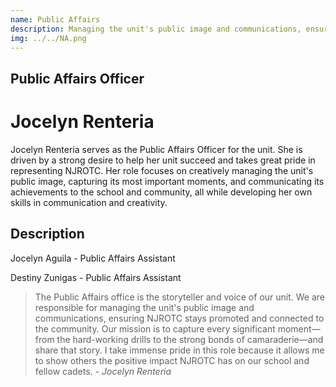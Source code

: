 ```yaml
---
name: Public Affairs
description: Managing the unit's public image and communications, ensuring NJROTC stays promoted and connected to the community.
img: ../../NA.png
---
```



## Public Affairs Officer
# Jocelyn Renteria
<!-- note to self: this renders as a <p> tag -->
Jocelyn Renteria serves as the Public Affairs Officer for the unit. She is driven by a strong desire to help her unit succeed and takes great pride in representing NJROTC. Her role focuses on creatively managing the unit's public image, capturing its most important moments, and communicating its achievements to the school and community, all while developing her own skills in communication and creativity.



## Description

Jocelyn Aguila - Public Affairs Assistant

Destiny Zunigas - Public Affairs Assistant

<blockquote> The Public Affairs office is the storyteller and voice of our unit. We are responsible for managing the unit's public image and communications, ensuring NJROTC stays promoted and connected to the community. Our mission is to capture every significant moment—from the hard-working drills to the strong bonds of camaraderie—and share that story. I take immense pride in this role because it allows me to show others the positive impact NJROTC has on our school and fellow cadets.
<cite class="blockquote-attrib">- Jocelyn Renteria</cite>

</blockquote>
